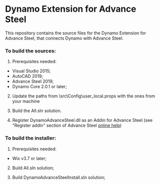 # Dynamo Extension for Advance Steel

This repository contains the source files for the Dynamo Extension for Advance Steel, that connects Dynamo with Advance Steel.

### To build the sources:

1. Prerequisites needed:
  - Visual Studio 2015;
  - AutoCAD 2019;
  - Advance Steel 2019;
  - Dynamo Core 2.0.1 or later;

2. Update the paths from \src\Config\user_local.props with the ones from your machine

3. Build the All.sln solution.

4. Register DynamoAdvanceSteel.dll as an Addin for Advance Steel (see "Register addin" section of Advance Steel [online help](http://help.autodesk.com/view/ADSTPR/2019/ENU/?guid=GUID-A4DA627E-6680-4388-9C04-79F5F3D9D075))


### To build the installer:

1. Prerequisites needed:
  - Wix v3.7 or later;

2. Build All.sln solution;

3. Build DynamoAdvanceSteelInstall.sln solution;
